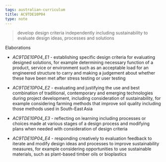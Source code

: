 ```yaml
---
tags: australian-curriculum
title: AC9TDE10P04
type: note
---
```

> develop design criteria independently including sustainability to evaluate design ideas, processes and solutions

Elaborations


- _AC9TDE10P04_E1_ - establishing specific design criteria for evaluating designed solutions, for example determining necessary function of a product, service or environment such as an acceptable load for an engineered structure to carry and making a judgement about whether these have been met after stress testing or user testing

- _AC9TDE10P04_E2_ - evaluating and justifying the use and best combination of traditional, contemporary and emerging technologies during project development, including consideration of sustainability, for example considering farming methods that improve soil quality including those methods used in South-East Asia

- _AC9TDE10P04_E3_ - reflecting on learning including processes or choices made at various stages of a design process and modifying plans when needed with consideration of design criteria

- _AC9TDE10P04_E4_ - responding creatively to evaluation feedback to iterate and modify design ideas and processes to improve sustainability measures, for example considering opportunities to use sustainable materials, such as plant-based timber oils or bioplastics